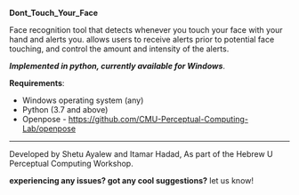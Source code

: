 **Dont_Touch_Your_Face**

 Face recognition tool that detects whenever you touch your face with your 
 hand and alerts you. allows users to receive alerts prior to potential face
 touching, and control the amount and intensity of the alerts.  
 
 
 **_Implemented in python, currently available for Windows_**.
 
 
 **Requirements**: 
 * Windows operating system (any)
 * Python (3.7 and above)  
 * Openpose  - https://github.com/CMU-Perceptual-Computing-Lab/openpose
 
 
 ---------------------------------------------------------------------------
 Developed by Shetu Ayalew and Itamar Hadad, As part of the Hebrew U 
 Perceptual Computing Workshop.
 
 **experiencing any issues? got any cool suggestions?** 
 let us know!

